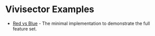 Vivisector Examples
===================

* [Red vs Blue](redblue/) - The minimal implementation to demonstrate the full feature set.